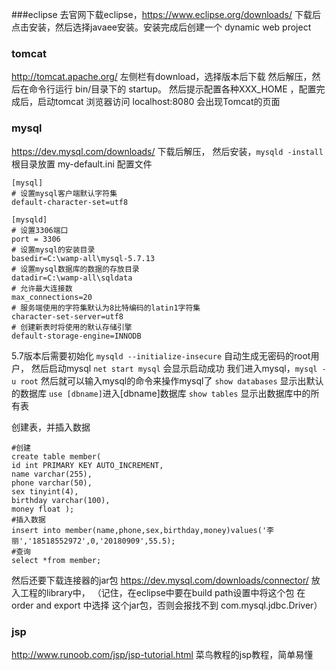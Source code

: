 
###eclipse
 去官网下载eclipse，https://www.eclipse.org/downloads/
 下载后点击安装，然后选择javaee安装。安装完成后创建一个 dynamic web project
 
 
### tomcat
http://tomcat.apache.org/ 左侧栏有download，选择版本后下载
然后解压，然后在命令行运行 bin/目录下的 startup。
然后提示配置各种XXX_HOME ，配置完成后，启动tomcat
浏览器访问 localhost:8080 会出现Tomcat的页面

### mysql
https://dev.mysql.com/downloads/ 下载后解压，
然后安装，`mysqld -install`
根目录放置 my-default.ini 配置文件
```
[mysql]
# 设置mysql客户端默认字符集
default-character-set=utf8
 
[mysqld]
# 设置3306端口
port = 3306
# 设置mysql的安装目录
basedir=C:\wamp-all\mysql-5.7.13
# 设置mysql数据库的数据的存放目录
datadir=C:\wamp-all\sqldata
# 允许最大连接数
max_connections=20
# 服务端使用的字符集默认为8比特编码的latin1字符集
character-set-server=utf8
# 创建新表时将使用的默认存储引擎
default-storage-engine=INNODB
```
5.7版本后需要初始化
`mysqld --initialize-insecure` 自动生成无密码的root用户，
然后启动mysql
`net start mysql` 会显示启动成功
我们进入mysql，`mysql -u root`
然后就可以输入mysql的命令来操作mysql了
`show databases` 显示出默认的数据库
`use [dbname]`进入[dbname]数据库
`show tables` 显示出数据库中的所有表

创建表，并插入数据
```
#创建
create table member(
id int PRIMARY KEY AUTO_INCREMENT,
name varchar(255),
phone varchar(50),
sex tinyint(4),
birthday varchar(100),
money float );
#插入数据
insert into member(name,phone,sex,birthday,money)values('李丽','18518552972',0,'20180909',55.5);
#查询
select *from member;
```





然后还要下载连接器的jar包 https://dev.mysql.com/downloads/connector/
放入工程的library中，
（记住，在eclipse中要在build path设置中将这个包 在order and export 中选择
这个jar包，否则会报找不到 com.mysql.jdbc.Driver）


### jsp
http://www.runoob.com/jsp/jsp-tutorial.html 
菜鸟教程的jsp教程，简单易懂
